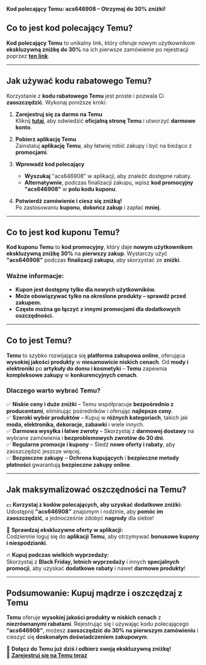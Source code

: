 **Kod polecający Temu: acs646908 – Otrzymaj do 30% zniżki!**

## **Co to jest kod polecający Temu?**
**Kod polecający Temu** to unikalny link, który oferuje nowym użytkownikom **ekskluzywną zniżkę do 30%** na ich pierwsze zamówienie po rejestracji poprzez **[ten link](https://temu.to/m/u9fu1v7mn0z)**.

---

## **Jak używać kodu rabatowego Temu?**
Korzystanie z **kodu rabatowego Temu** jest proste i pozwala Ci **zaoszczędzić**. Wykonaj poniższe kroki:

1. **Zarejestruj się za darmo na Temu**  
   Kliknij **[tutaj](https://temu.to/m/u9fu1v7mn0z)**, aby odwiedzić **oficjalną stronę Temu** i utworzyć **darmowe konto**.

2. **Pobierz aplikację Temu**  
   Zainstaluj **aplikację Temu**, aby łatwiej robić zakupy i być na bieżąco z **promocjami**.

3. **Wprowadź kod polecający**  
   - **Wyszukaj** "acs646908" w aplikacji, aby znaleźć dostępne rabaty.  
   - **Alternatywnie**, podczas finalizacji zakupu, wpisz **kod promocyjny** **"acs646908"** w **polu kodu kuponu**.

4. **Potwierdź zamówienie i ciesz się zniżką!**  
   Po zastosowaniu **kuponu**, **dokończ zakup** i zapłać **mniej**.

---

## **Co to jest kod kuponu Temu?**
**Kod kuponu Temu** to **kod promocyjny**, który daje **nowym użytkownikom** **ekskluzywną zniżkę 30%** na **pierwszy zakup**. Wystarczy użyć **"acs646908"** podczas **finalizacji zakupu**, aby skorzystać ze **zniżki**.

### **Ważne informacje:**
- **Kupon jest dostępny tylko dla nowych użytkowników.**
- **Może obowiązywać tylko na określone produkty – sprawdź przed zakupem.**
- **Często można go łączyć z innymi promocjami dla dodatkowych oszczędności.**

---

## **Co to jest Temu?**
**Temu** to szybko rozwijająca się **platforma zakupowa online**, oferująca **wysokiej jakości produkty** w **niesamowicie niskich cenach**. Od **mody i elektroniki** po **artykuły do domu i kosmetyki** – **Temu** zapewnia **kompleksowe zakupy** w **konkurencyjnych cenach**.

### **Dlaczego warto wybrać Temu?**

✅ **Niskie ceny i duże zniżki** – Temu współpracuje **bezpośrednio z producentami**, eliminując pośredników i oferując **najlepsze ceny**.  
✅ **Szeroki wybór produktów** – Kupuj w **różnych kategoriach**, takich jak **moda, elektronika, dekoracje, zabawki** i wiele innych.  
✅ **Darmowa wysyłka i łatwe zwroty** – Skorzystaj z **darmowej dostawy** na wybrane zamówienia i **bezproblemowych zwrotów do 30 dni**.  
✅ **Regularne promocje i kupony** – Śledź **nowe oferty i rabaty**, aby zaoszczędzić jeszcze więcej.  
✅ **Bezpieczne zakupy** – **Ochrona kupujących** i **bezpieczne metody płatności** gwarantują **bezpieczne zakupy online**.

---

## **Jak maksymalizować oszczędności na Temu?**

💵 **Korzystaj z kodów polecających, aby uzyskać dodatkowe zniżki:**  
Udostępnij **"acs646908"** znajomym i rodzinie, aby **pomóc im zaoszczędzić**, a jednocześnie zdobyć **nagrody** dla siebie!

🎁 **Sprawdzaj ekskluzywne oferty w aplikacji:**  
Codziennie loguj się do **aplikacji Temu**, aby otrzymywać **bonusowe kupony i niespodzianki**.

🔥 **Kupuj podczas wielkich wyprzedaży:**  
Skorzystaj z **Black Friday, letnich wyprzedaży** i innych **specjalnych promocji**, aby uzyskać **dodatkowe rabaty** i nawet **darmowe produkty**!

---

## **Podsumowanie: Kupuj mądrze i oszczędzaj z Temu**
**Temu** oferuje **wysokiej jakości produkty w niskich cenach** z **niezrównanymi rabatami**. Rejestrując się i używając kodu polecającego **"acs646908"**, możesz **zaoszczędzić do 30% na pierwszym zamówieniu** i cieszyć się **doskonałym doświadczeniem zakupowym**.

📌 **Dołącz do Temu już dziś i odbierz swoją ekskluzywną zniżkę!**  
🔗 **[Zarejestruj się na Temu teraz](https://temu.to/m/u9fu1v7mn0z)**

